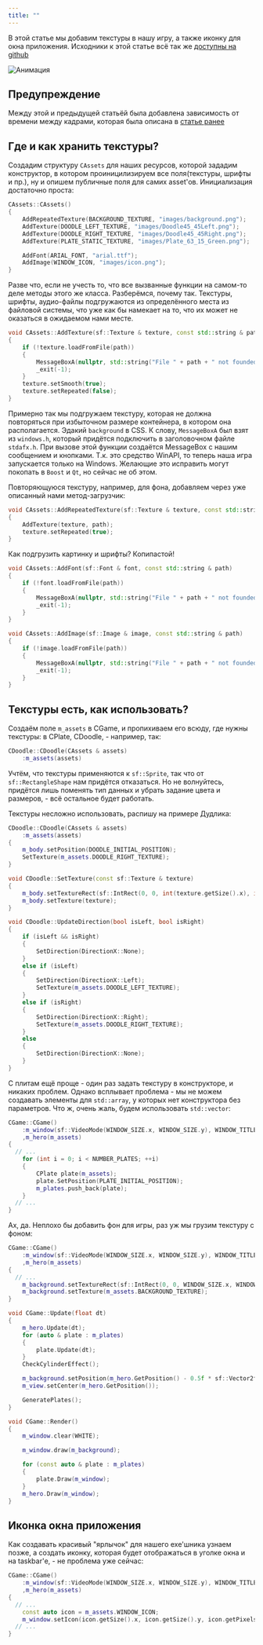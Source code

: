 ```yaml
---
title: ""
---
```


В этой статье мы добавим текстуры в нашу игру, а также иконку для окна приложения.
Исходники к этой статье всё так же [доступны на github](https://github.com/eligantRU/sfml-sample-doodlejump/tree/master/DoodleJump_3)

![Анимация](figures/preview_doodlejump_3.gif)

## Предупреждение
Между этой и предыдущей статьёй была добавлена зависимость от времени между кадрами, которая была описана в [статье ранее](https://github.com/eligantRU/ps-group.github.io/blob/master/_escape_from_js/4.md)

## Где и как хранить текстуры?
Создадим структуру `CAssets` для наших ресурсов, которой зададим конструктор, в котором проиницилизируем все поля(текстуры, шрифты и пр.), ну и опишем публичные поля для самих asset'ов.
Инициализация достаточно проста:
```cpp
CAssets::CAssets()
{
	AddRepeatedTexture(BACKGROUND_TEXTURE, "images/background.png");
	AddTexture(DOODLE_LEFT_TEXTURE, "images/Doodle45_45Left.png");
	AddTexture(DOODLE_RIGHT_TEXTURE, "images/Doodle45_45Right.png");
	AddTexture(PLATE_STATIC_TEXTURE, "images/Plate_63_15_Green.png");

	AddFont(ARIAL_FONT, "arial.ttf");
	AddImage(WINDOW_ICON, "images/icon.png");
}
```

Разве что, если не учесть то, что все вызванные функции на самом-то деле методы этого же класса. Разберёмся, почему так.
Текстуры, шрифты, аудио-файлы подгружаются из определённого места из файловой системы, что уже как бы намекает на то, что их может не оказаться в ожидаемом нами месте.
```cpp
void CAssets::AddTexture(sf::Texture & texture, const std::string & path)
{
	if (!texture.loadFromFile(path))
	{
		MessageBoxA(nullptr, std::string("File " + path + " not founded").c_str(), "Error", MB_ICONERROR | MB_OK);
		_exit(-1);
	}
	texture.setSmooth(true);
	texture.setRepeated(false);
}
```
Примерно так мы подгружаем текстуру, которая не должна повторяться при избыточном размере контейнера, в котором она располагается. Эдакий `background` в CSS.
К слову, `MessageBoxA` был взят из `windows.h`, который придётся подключить в заголовочном файле `stdafx.h`. При вызове этой функции создаётся MessageBox с нашим сообщением и кнопками. Т.к. это средство WinAPI, то теперь наша игра запускается только на Windows. Желающие это исправить могут покопать в `Boost` и `Qt`, но сейчас не об этом.

Повторяющуюся текстуру, например, для фона, добавляем через уже описанный нами метод-загрузчик:
```cpp
void CAssets::AddRepeatedTexture(sf::Texture & texture, const std::string & path)
{
	AddTexture(texture, path);
	texture.setRepeated(true);
}
```

Как подгрузить картинку и шрифты? Копипастой!
```cpp
void CAssets::AddFont(sf::Font & font, const std::string & path)
{
	if (!font.loadFromFile(path))
	{
		MessageBoxA(nullptr, std::string("File " + path + " not founded").c_str(), "Error", MB_ICONERROR | MB_OK);
		_exit(-1);
	}
}

void CAssets::AddImage(sf::Image & image, const std::string & path)
{
	if (!image.loadFromFile(path))
	{
		MessageBoxA(nullptr, std::string("File " + path + " not founded").c_str(), "Error", MB_ICONERROR | MB_OK);
		_exit(-1);
	}
}
```

## Текстуры есть, как использовать?
Создаём поле `m_assets` в CGame, и пропихиваем его всюду, где нужны текстуры: в CPlate, CDoodle, - например, так:
```cpp
CDoodle::CDoodle(CAssets & assets)
  	:m_assets(assets)
```

Учтём, что текстуры применяются к `sf::Sprite`, так что от `sf::RectangleShape` нам придётся отказаться. Но не волнуйтесь, придётся лишь поменять тип данных и убрать задание цвета и размеров, - всё остальное будет работать.

Текстуры несложно использовать, распишу на примере Дудлика:
```cpp
CDoodle::CDoodle(CAssets & assets)
	:m_assets(assets)
{
	m_body.setPosition(DOODLE_INITIAL_POSITION);
	SetTexture(m_assets.DOODLE_RIGHT_TEXTURE);
}

void CDoodle::SetTexture(const sf::Texture & texture)
{
	m_body.setTextureRect(sf::IntRect(0, 0, int(texture.getSize().x), int(texture.getSize().y)));
	m_body.setTexture(texture);
}

void CDoodle::UpdateDirection(bool isLeft, bool isRight)
{
	if (isLeft && isRight)
	{
		SetDirection(DirectionX::None);
	}
	else if (isLeft)
	{
		SetDirection(DirectionX::Left);
		SetTexture(m_assets.DOODLE_LEFT_TEXTURE);
	}
	else if (isRight)
	{
		SetDirection(DirectionX::Right);
		SetTexture(m_assets.DOODLE_RIGHT_TEXTURE);
	}
	else
	{
		SetDirection(DirectionX::None);
	}
}
```

С плитам ещё проще - один раз задать текстуру в конструкторе, и никаких проблем. Однако всплывает проблема - мы не можем создавать элементы для `std::array`, у которых нет конструктора без параметров. Что ж, очень жаль, будем использовать `std::vector`:
```cpp
CGame::CGame()
	:m_window(sf::VideoMode(WINDOW_SIZE.x, WINDOW_SIZE.y), WINDOW_TITLE, WINDOW_STYLE)
	,m_hero(m_assets)
{
  // ...
	for (int i = 0; i < NUMBER_PLATES; ++i)
	{
		CPlate plate(m_assets);
		plate.SetPosition(PLATE_INITIAL_POSITION);
		m_plates.push_back(plate);
	}
  // ...
}
```

Ах, да. Неплохо бы добавить фон для игры, раз уж мы грузим текстуру с фоном:
```cpp
CGame::CGame()
	:m_window(sf::VideoMode(WINDOW_SIZE.x, WINDOW_SIZE.y), WINDOW_TITLE, WINDOW_STYLE)
	,m_hero(m_assets)
{
  // ...
	m_background.setTextureRect(sf::IntRect(0, 0, WINDOW_SIZE.x, WINDOW_SIZE.y));
	m_background.setTexture(m_assets.BACKGROUND_TEXTURE);
}

void CGame::Update(float dt)
{
	m_hero.Update(dt);
	for (auto & plate : m_plates)
	{
		plate.Update(dt);
	}
	CheckCylinderEffect();

	m_background.setPosition(m_hero.GetPosition() - 0.5f * sf::Vector2f(WINDOW_SIZE));
	m_view.setCenter(m_hero.GetPosition());

	GeneratePlates();
}

void CGame::Render()
{
	m_window.clear(WHITE);

	m_window.draw(m_background);

	for (const auto & plate : m_plates)
	{
		plate.Draw(m_window);
	}
	m_hero.Draw(m_window);
}
```

## Иконка окна приложения
Как создавать красивый "ярлычок" для нашего exe'шника узнаем позже, а создать иконку, которая будет отображаться в уголке окна и на taskbar'е, - не проблема уже сейчас:
```cpp
CGame::CGame()
	:m_window(sf::VideoMode(WINDOW_SIZE.x, WINDOW_SIZE.y), WINDOW_TITLE, WINDOW_STYLE)
	,m_hero(m_assets)
{
  // ...
	const auto icon = m_assets.WINDOW_ICON;
	m_window.setIcon(icon.getSize().x, icon.getSize().y, icon.getPixelsPtr());
  // ...
}
```
